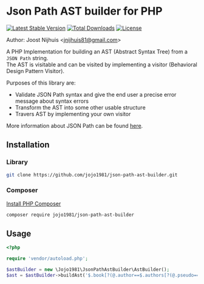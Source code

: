 Json Path AST builder for PHP 
=====================

[![Latest Stable Version](https://poser.pugx.org/jojo1981/json-path-ast-builder/v/stable)](https://packagist.org/packages/jojo1981/json-path-ast-builder)
[![Total Downloads](https://poser.pugx.org/jojo1981/json-path-ast-builder/downloads)](https://packagist.org/packages/jojo1981/json-path-ast-builder)
[![License](https://poser.pugx.org/jojo1981/json-path-ast-builder/license)](https://packagist.org/packages/jojo1981/json-path-ast-builder)

Author: Joost Nijhuis <[jnijhuis81@gmail.com](mailto:jnijhuis81@gmail.com)>

A PHP Implementation for building an AST (Abstract Syntax Tree) from a `JSON Path` string.  
The AST is visitable and can be visited by implementing a visitor (Behavioral Design Pattern Visitor).
 
Purposes of this library are:

- Validate JSON Path syntax and give the end user a precise error message about syntax errors
- Transform the AST into some other usable structure
- Travers AST by implementing your own visitor


More information about JSON Path can be found [here](https://goessner.net/articles/JsonPath).  

## Installation

### Library

```bash
git clone https://github.com/jojo1981/json-path-ast-builder.git
```

### Composer

[Install PHP Composer](https://getcomposer.org/doc/00-intro.md)

```bash
composer require jojo1981/json-path-ast-builder
```

## Usage

```php
<?php

require 'vendor/autoload.php';

$astBuilder = new \Jojo1981\JsonPathAstBuilder\AstBuilder();
$ast = $astBuilder->buildAst('$.book[?(@.author==$.authors[?(@.pseudo==\'Hugo\')].name)].title');

```
